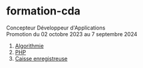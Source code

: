# formation-cda

Concepteur Développeur d'Applications  
Promotion du 02 octobre 2023 au 7 septembre 2024  


 1. [Algorithmie](exo-01)  
 2. [PHP](exo-02)
 3. [Caisse enregistreuse](exo-03)

